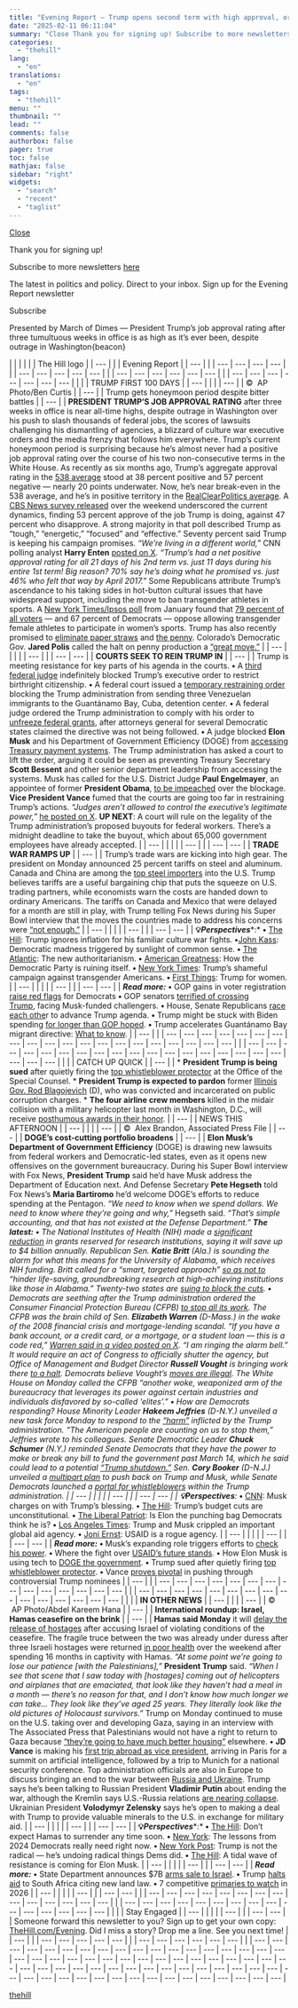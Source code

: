 ```yaml
---
title: "Evening Report — Trump opens second term with high approval, order frenzy"
date: "2025-02-11 06:11:04"
summary: "Close Thank you for signing up! Subscribe to more newsletters here The latest in politics and policy. Direct to your inbox. Sign up for the Evening Report newsletter Subscribe 96sup, sub { font-size: 100% !important; } sup { mso-text-raise:10% } sub { mso-text-raise:-10% } Presented by March of Dimes —..."
categories:
  - "thehill"
lang:
  - "en"
translations:
  - "en"
tags:
  - "thehill"
menu: ""
thumbnail: ""
lead: ""
comments: false
authorbox: false
pager: true
toc: false
mathjax: false
sidebar: "right"
widgets:
  - "search"
  - "recent"
  - "taglist"
---
```


[Close](#sailthru-signup-widget)

Thank you for signing up!

Subscribe to more newsletters [here](http://nxslink.thehill.com/join/7aa/signup)


The latest in politics and policy.
Direct to your inbox.
Sign up for the Evening Report newsletter















Subscribe







Presented by March of Dimes — President Trump’s job approval rating after three tumultuous weeks in office is as high as it’s ever been, despite outrage in Washington{beacon}

| | | | | | The Hill logo | | --- | | | Evening Report | | --- | | | --- | --- | --- | --- | | | --- | --- | --- | --- | --- | | | --- | --- | --- | --- | --- | --- | | | --- | --- | --- | --- | --- | --- | --- |  | | | TRUMP FIRST 100 DAYS | | --- |  |  | | --- |  | ©  AP Photo/Ben Curtis | | --- |  | Trump gets honeymoon period despite bitter battles | | --- |  | **PRESIDENT TRUMP’S JOB APPROVAL RATING** after three weeks in office is near all-time highs, despite outrage in Washington over his push to slash thousands of federal jobs, the scores of lawsuits challenging his dismantling of agencies, a blizzard of culture war executive orders and the media frenzy that follows him everywhere.    Trump’s current honeymoon period is surprising because he’s almost never had a positive job approval rating over the course of his two non-consecutive terms in the White House.    As recently as six months ago, Trump’s aggregate approval rating in the [538 average](https://projects.fivethirtyeight.com/polls/favorability/donald-trump/) stood at 38 percent positive and 57 percent negative — nearly 20 points underwater. Now, he’s near break-even in the 538 average, and he’s in positive territory in the [RealClearPolitics average](https://www.realclearpolling.com/polls/favorability/donald-trump).    A [CBS News survey released](https://www.cbsnews.com/news/trump-approval-opinion-poll-2025-2-9/) over the weekend underscored the current dynamics, finding 53 percent approve of the job Trump is doing, against 47 percent who disapprove.    A strong majority in that poll described Trump as “tough,” “energetic,” “focused” and “effective.”    Seventy percent said Trump is keeping his campaign promises.    *“We’re living in a different world,”* CNN polling analyst **Harry Enten** [posted on X](https://x.com/ForecasterEnten/status/1888980017322885505). *“Trump’s had a net positive approval rating for all 21 days of his 2nd term vs. just 11 days during his entire 1st term! Big reason? 70% say he’s doing what he promised vs. just 46% who felt that way by April 2017.”*    Some Republicans attribute Trump’s ascendance to his taking sides in hot-button cultural issues that have widespread support, including the move to ban transgender athletes in sports.    A [New York Times/Ipsos poll](https://static01.nyt.com/newsgraphics/documenttools/f548560f100205ef/e656ddda-full.pdf) from January found that [79 percent of all voters](https://www.nytimes.com/2025/02/02/us/democrats-ipsos-poll-abortion-lgbt.html) — and 67 percent of Democrats — oppose allowing transgender female athletes to participate in women’s sports.    Trump has also recently promised to [eliminate paper straws](https://thehill.com/homenews/administration/5134246-donald-trump-joe-biden-plastic-straws/) and [the penny](https://thehill.com/homenews/administration/5135530-trump-directs-treasury-to-stop-making-pennies/).    Colorado’s Democratic Gov. **Jared Polis** called the halt on penny production a [“great move.”](https://x.com/jaredpolis/status/1888823178014666772) | | --- |  | |  | | --- | | | --- | --- |  | **COURTS SEEK TO REIN TRUMP IN** | | --- |  | Trump is meeting resistance for key parts of his agenda in the courts.    **•** A [third federal judge](https://thehill.com/regulation/court-battles/5135920-judge-blocks-trump-birthright-order/) indefinitely blocked Trump’s executive order to restrict birthright citizenship.    **•** A federal court issued a [temporary restraining order](https://thehill.com/regulation/court-battles/5136240-trump-administration-migrant-transfer-blocked/) blocking the Trump administration from sending three Venezuelan immigrants to the Guantánamo Bay, Cuba, detention center.    **•** A federal judge ordered the Trump administration to comply with his order to [unfreeze federal grants](https://thehill.com/regulation/court-battles/5136255-trump-federal-funding-freeze-comply/), after attorneys general for several Democratic states claimed the directive was not being followed.    **•** A judge blocked **Elon Musk** and his Department of Government Efficiency (DOGE) from [accessing Treasury payment systems](https://thehill.com/regulation/court-battles/5135798-trump-doj-musk-treasury-payment-systems-ruling/). The Trump administration has asked a court to lift the order, arguing it could be seen as preventing Treasury Secretary **Scott Bessent** and other senior department leadership from accessing the systems.    Musk has called for the U.S. District Judge **Paul Engelmayer**, an appointee of former **President Obama**, [to be impeached](https://thehill.com/policy/technology/5134725-elon-musk-impeachment-demand/) over the blockage.    **Vice President Vance** fumed that the courts are going too far in restraining Trump’s actions.    *“Judges aren’t allowed to control the executive’s legitimate power,”* [he posted on X](https://thehill.com/regulation/court-battles/5135004-jd-vance-courts-trump-orders/).    **UP NEXT**: A court will rule on the legality of the Trump administration’s proposed buyouts for federal workers. There’s a midnight deadline to take the buyout, which about 65,000 government employees have already accepted. | | --- |  | |  | | --- | | | --- | --- |  | **TRADE WAR RAMPS UP** | | --- |  | Trump’s trade wars are kicking into high gear.    The president on Monday announced 25 percent tariffs on steel and aluminum. Canada and China are among the [top steel importers](https://www.bloomberg.com/news/articles/2025-02-09/trump-plans-to-announce-25-steel-aluminum-tariffs-on-monday?embedded-checkout=true) into the U.S.    Trump believes tariffs are a useful bargaining chip that puts the squeeze on U.S. trading partners, while economists warn the costs are handed down to ordinary Americans.    The tariffs on Canada and Mexico that were delayed for a month are still in play, with Trump telling Fox News during his Super Bowl interview that the moves the countries made to address his concerns were [“not enough.”](https://apnews.com/article/canada-gulf-america-super-bowl-bret-baier-musk-7e1959c7d430899b01629c800db6f17b) | | --- |  | |  | | --- | | | --- | --- |  | **💡*Perspectives****:*  **•** [The Hill](https://thehill.com/opinion/5133817-trump-immigrant-policies/): Trump ignores inflation for his familiar culture war fights.  **•**[John Kass](https://johnkassnews.com/democrat-insanity-triggered-by-plain-common-sense/): Democratic madness triggered by sunlight of common sense.  **•** [The Atlantic](https://www.msn.com/en-us/politics/government/the-new-authoritarianism/ar-AA1yKfRW): The new authoritarianism.  **•** [American Greatness](https://amgreatness.com/2025/02/10/how-to-commit-democratic-party-suicide/): How the Democratic Party is ruining itself.  **•** [New York Times](https://www.nytimes.com/2025/02/09/opinion/transgender-trump-orders.html): Trump’s shameful campaign against transgender Americans.  **•** [First Things](https://firstthings.com/trump-for-women/): Trump for women. | | --- |  | |  | | --- | | | --- | --- |  | ***Read more:***  **•** GOP gains in voter registration [raise red flags](https://thehill.com/homenews/campaign/5133400-democrats-face-red-flags-battleground-states/) for Democrats  **•** GOP senators [terrified of crossing Trump](https://thehill.com/policy/technology/5133777-elon-musk-threatens-republican-senators/), facing Musk-funded challengers.  **•** House, Senate Republicans [race each othe](https://thehill.com/homenews/house/5135609-house-senate-republicans-race-each-other-to-advance-trump-agenda/)r to advance Trump agenda.  **•** Trump might be stuck with Biden spending [for longer than GOP hoped](https://thehill.com/business/budget/5133807-trump-funding-deadline-tension/).  **•** Trump accelerates Guantánamo Bay migrant directive: [What to know](https://thehill.com/homenews/5131164-trump-guantanamo-migrant-directive/?tbref=hp). | | --- | | | --- | --- | --- | --- | --- | --- | --- | --- | --- | --- | --- | --- | --- | --- | --- | --- | --- | --- | --- | --- | | | --- | --- | --- | --- | --- | --- | --- | --- | --- | --- | --- | --- | --- | --- | --- | --- | --- | --- | --- | --- | --- |  | | | CATCH UP QUICK | | --- |  | * **President Trump is being sued** after quietly firing the [top whistleblower protector](https://thehill.com/regulation/court-battles/5136145-whistleblower-protection-office-fired-lawsuit/) at the Office of the Special Counsel. * **President Trump is expected to pardon** former [Illinois Gov. Rod Blagojevich](https://thehill.com/homenews/administration/5136730-trump-pardon-rod-blagojevich/) (D), who was convicted and incarcerated on public corruption charges. * **The four airline crew members** killed in the midair collision with a military helicopter last month in Washington, D.C., will receive [posthumous awards in their honor](https://thehill.com/policy/transportation/5136744-psa-airlines-dc-crash-helicopter-potomac/). | | --- |  | NEWS THIS AFTERNOON | | --- |  |  | | --- |  | ©  Alex Brandon, Associated Press File | | --- |  | **DOGE’s cost-cutting portfolio broadens** | | --- |  | **Elon Musk’s Department of Government Efficiency** (DOGE) is drawing new lawsuits from federal workers and Democratic-led states, even as it opens new offensives on the government bureaucracy.    During his Super Bowl interview with Fox News, **President Trump** said he’d have Musk address the Department of Education next.    And Defense Secretary **Pete Hegseth** told Fox News’s **Maria Bartiromo** he’d welcome DOGE’s efforts to reduce spending at the Pentagon.    *“We need to know when we spend dollars. We need to know where they’re going and why,”* Hegseth said. *“**That’s simple accounting, and that has not existed at the Defense Department.”*    **The latest:**    **•** The National Institutes of Health (NIH) made a [significant reduction](https://thehill.com/policy/healthcare/5134501-nih-cuts-billions-from-research-overhead-funding/) in grants reserved for research institutions, saying it will save up to $4 billion annually.    Republican Sen. **Katie Britt** (Ala.) is sounding the alarm for what this means for the University of Alabama, which receives NIH funding.    Britt called for a *“smart, targeted approach”* [so as not to](https://www.al.com/news/2025/02/katie-britt-vows-to-work-with-rfk-jr-after-nih-funding-cuts-cause-concern-in-alabama.html) *“hinder life-saving, groundbreaking research at high-achieving institutions like those in Alabama.”*    Twenty-two states are [suing to block the cuts](https://thehill.com/policy/healthcare/5136345-attorneys-general-sue-trump-administration-nih-research-funding/).    **•** Democrats are seething after the Trump administration ordered the Consumer Financial Protection Bureau (CFPB) [to stop all its work](https://thehill.com/homenews/ap/ap-business/ap-trump-official-orders-consumer-protection-agency-to-stop-work-2/?tbref=hp). The CFPB was the brain child of Sen. **Elizabeth Warren** (D-Mass.) in the wake of the 2008 financial crisis and mortgage-lending scandal.    *“If you have a bank account, or a credit card, or a mortgage, or a student loan — this is a code red,”* [Warren said in a video posted on X](https://thehill.com/business/5136487-trump-administration-cfpb-musk-warren/). *“I am ringing the alarm bell.”*    It would require an act of Congress to officially shutter the agency, but Office of Management and Budget Director **Russell Vought** is bringing work there [to a halt](https://thehill.com/homenews/administration/5134732-cfpb-budget-russia-vought/?tbref=hp). Democrats believe Vought’s [moves are illegal](https://thehill.com/business/5133683-democrats-doge-stop-work-order-cfpb-musk-trump/).    The White House on Monday called the CFPB *“another woke, weaponized arm of the bureaucracy that leverages its power against certain industries and individuals disfavored by so-called ‘elites’.”*    **•** How are Democrats responding?    House Minority Leader **Hakeem Jeffries** (D-N.Y.) unveiled a new task force Monday to respond to the [“harm”](https://thehill.com/homenews/house/5136566-house-democrats-trump-administration-task-force/) inflicted by the Trump administration.    *“The American people are counting on us to stop them,”* Jeffries wrote to his colleagues.    Senate Democratic Leader **Chuck Schumer** (N.Y.) reminded Senate Democrats that they have the power to make or break any bill to fund the government past March 14, which he said could lead to a potential  [“Trump shutdown.”](https://thehill.com/homenews/senate/5136221-schumer-trump-shutdown/)    Sen. **Cory Booker** (D-N.J.) unveiled a [multipart plan](https://thehill.com/homenews/senate/5134880-cory-booker-democrats-push-back-plan-trump/) to push back on Trump and Musk, while Senate Democrats launched a [portal for whistleblowers](https://thehill.com/homenews/senate/5135759-whistleblower-portal-trump-administration/) within the Trump administration. | | --- |  | |  | | --- | | | --- | --- |  | **💡*Perspectives****:*  **•** [CNN](https://www.cnn.com/2025/02/10/politics/musk-trump-new-government-targets-analysis/index.html): Musk charges on with Trump’s blessing.  **•** [The Hill](https://thehill.com/opinion/congress-blog/5133618-trump-budget-authority-congress/): Trump’s budget cuts are unconstitutional.  **•** [The Liberal Patriot](https://www.liberalpatriot.com/p/is-elon-the-political-punching-bag?): Is Elon the punching bag Democrats think he is?  **•** [Los Angeles Times](https://www.yahoo.com/news/column-trump-musk-crippled-most-230226004.html): Trump and Musk crippled an important global aid agency.  **•** [Joni Ernst](https://www.wsj.com/opinion/sen-joni-ernst-usaid-is-a-rogue-agency-us-agency-for-international-development-b70b158b?st=J5fNue): USAID is a rogue agency. | | --- |  | |  | | --- | | | --- | --- |  | ***Read more:***  **•** Musk’s expanding role triggers efforts to [check his power](https://thehill.com/homenews/administration/5133335-elon-musk-government-power-grab/).  **•** Where the fight over [USAID’s future stands](https://thehill.com/regulation/court-battles/5133740-trump-administration-temporarily-pauses-usaid-cuts/).  **•** How Elon Musk is using tech to [DOGE the government](https://thehill.com/policy/technology/5133585-elon-musk-doge-reforms/).  **•** Trump sued after quietly firing [top whistleblower protector](https://thehill.com/regulation/court-battles/5136145-whistleblower-protection-office-fired-lawsuit/).  **•** Vance [proves pivotal](https://thehill.com/homenews/senate/5133547-vance-senate-trump-nominees/?tbref=hp) in pushing through controversial Trump nominees | | --- | | | --- | --- | --- | --- | --- | --- | --- | --- | --- | --- | --- | --- | --- | --- | | | --- | --- | --- | --- | --- | --- | --- | --- | --- | --- | --- | --- | --- | --- | --- |  | | | **IN OTHER NEWS** | | --- |  |  | | --- |  | ©  AP Photo/Abdel Kareem Hana | | --- |  | **International roundup: Israel, Hamas ceasefire on the brink** | | --- |  | **Hamas said Monday** it will [delay the release of hostages](https://www.haaretz.com/israel-news/2025-02-10/ty-article/.premium/hamas-halts-hostage-releases-until-further-notice-citing-israeli-cease-fire-violations/00000194-f0c6-dc8e-a9d6-f1e705d90000) after accusing Israel of violating conditions of the ceasefire.    The fragile truce between the two was already under duress after three Israeli hostages were returned [in poor health](https://thehill.com/homenews/ap/ap-international/ap-hamas-to-free-3-more-israeli-hostages-for-dozens-of-palestinian-prisoners-under-gaza-ceasefire/?tbref=hp) over the weekend after spending 16 months in captivity with Hamas.    *“At some point we’re going to lose our patience [with the Palestinians],”* **President Trump** said. *“When I see that scene that I saw today with [hostages] coming out of helicopters and airplanes that are emaciated, that look like they haven’t had a meal in a month — there’s no reason for that, and I don’t know how much longer we can take… They look like they’ve aged 25 years. They literally look like the old pictures of Holocaust survivors.”*    Trump on Monday continued to muse on the U.S. taking over and developing Gaza, saying in an interview with The Associated Press that Palestinians would not have a right to return to Gaza because [“they’re going to have much better housing”](https://thehill.com/homenews/administration/5135969-trump-palestinians-gaza-strip-return/) elsewhere.    **•** **JD Vance** is making his [first trip abroad as vice president](https://www.politico.com/news/2025/02/09/jd-vance-europe-trip-014911?), arriving in Paris for a summit on artificial intelligence, followed by a trip to Munich for a national security conference.    Top administration officials are also in Europe to discuss bringing an end to the war between [Russia and Ukraine](https://thehill.com/homenews/ap/ap-international/ap-us-officials-are-bound-for-europe-for-top-level-talks-on-ukraine/?tbref=hp).    Trump says he’s been talking to Russian President **Vladimir Putin** about ending the war, although the Kremlin says U.S.-Russia relations [are nearing collapse](https://www.nbcnews.com/news/world/russia-says-us-relations-are-brink-collapse-refuses-confirm-trump-call-rcna191426).    Ukrainian President **Volodymyr Zelensky** says he’s open to making a deal with Trump to provide valuable minerals to the U.S. in exchange for military aid. | | --- |  | |  | | --- | | | --- | --- |  | **💡*Perspectives****:*  **•** [The Hill](https://thehill.com/opinion/international/5133498-hamas-israel-ceasefire/): Don’t expect Hamas to surrender any time soon.  **•** [New York](https://www.msn.com/en-us/news/politics/the-lessons-from-2024-democrats-really-need-right-now/ar-AA1yGG5S?ocid=BingNewsSerp): The lessons from 2024 Democrats really need right now.  **•** [New York Post](https://nypost.com/2025/02/09/opinion/trump-is-not-the-radical-hes-undoing-dems-radical-things/): Trump is not the radical — he’s undoing radical things Dems did.  **•** [The Hill](https://thehill.com/opinion/campaign/5134262-musk-government-power-grab/): A tidal wave of resistance is coming for Elon Musk. | | --- |  | |  | | --- | | | --- | --- |  | ***Read more:***  **•** State Department announces $7B [arms sale to Israel](https://thehill.com/policy/defense/5134221-state-department-7-billion-arms-sale-israel/?tbref=hp).  **•** Trump [halts aid](https://thehill.com/policy/international/5134371-trump-south-africa-land-law-foreign-aid/?tbref=hp) to South Africa citing new land law.  **•** 7 competitive [primaries to watch](https://thehill.com/homenews/campaign/5133732-2026-midterm-elections-primaries/?tbref=hp) in 2026 | | --- |  | |  | | --- | | | --- | --- | | | --- | --- | --- | --- | --- | --- | --- | --- | --- | --- | --- | --- | --- | --- | | | --- | --- | --- | --- | --- | --- | --- | --- | --- | --- | --- | --- | --- | --- | --- |  | | | Stay Engaged | | --- |  | |  | | --- | | | --- | --- |  | Someone forward this newsletter to you? Sign up to get your own copy: [TheHill.com/Evening](https://nxslink.thehill.com/join/signup). Did I miss a story? Drop me a line. See you next time! | | --- | | | --- | --- | --- | --- | --- | | | --- | --- | --- | --- | --- | --- | |
| --- | --- | --- | --- | --- | --- | --- | --- | --- | --- | --- | --- | --- | --- | --- | --- | --- | --- | --- | --- | --- | --- | --- | --- | --- | --- | --- | --- | --- | --- | --- | --- | --- | --- | --- | --- | --- | --- | --- | --- | --- | --- | --- | --- | --- | --- | --- | --- | --- | --- | --- | --- | --- | --- | --- | --- | --- | --- | --- | --- | --- | --- | --- | --- | --- |

[thehill](https://thehill.com/newsletters/1230-report/5136959-reump-approval-honeymoon-israel-immigration-transgender-ceasefire/)

